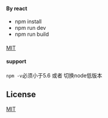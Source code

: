 #### By react

+ npm install
+ npm run dev
+ npm run build

#### 
[MIT](http://opensource.org/licenses/MIT)

#### support

`npm -v`必须小于5.6 或者 切换node低版本


## License

[MIT](http://opensource.org/licenses/MIT)
